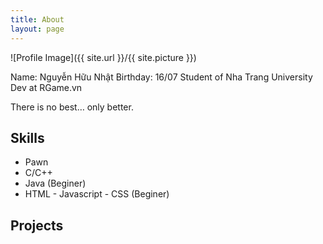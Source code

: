 ```yaml
---
title: About
layout: page
---
```

![Profile Image]({{ site.url }}/{{ site.picture }})

<p>Name: Nguyễn Hữu Nhật
Birthday: 16/07
Student of Nha Trang University
Dev at RGame.vn</p>

<p>There is no best… only better.</p>

<h2>Skills</h2>

<ul class="skill-list">
	<!--<li>HTML - Jade - Haml - Erb</li>
	<li>Responsive (Mobile First)</li>
	<li>CSS (Stylus, Sass, Less)</li>
	<li>Css Frameworks (Bootstrap, Foundation)</li>
	<li>Javascript (Design Patterns, Testes)</li>
	<li>NodeJS</li>
	<li>AngularJS - ReactJS</li>
	<li>Grunt - Gulp - Yeoman</li>
	<li>Git</li>
	<li>PHP</li>
	<li>Python</li>
	<li>MySQL - MongoDB</li>
	<li>Scrum and Kanban</li>
	<li>TDD e Continuous Integration</li>-->
	<li>Pawn</li>
	<li>C/C++ </li>
	<li>Java (Beginer)</li>
	<li>HTML - Javascript - CSS (Beginer)</li>
</ul>

<h2>Projects</h2>
<!--
<ul>
	<li><a href="https://github.com/">Lorem Lorem</a></li>
	<li><a href="https://github.com/">Ipsum Dolor</a></li>
	<li><a href="https://github.com/">Dolor Lorem</a></li>
</ul>
-->